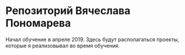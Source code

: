 # Репозиторий Вячеслава Пономарева
Начал обучение в апреле 2019. Здесь будут располагаться проекты, которые я реализовывал во время обучения.